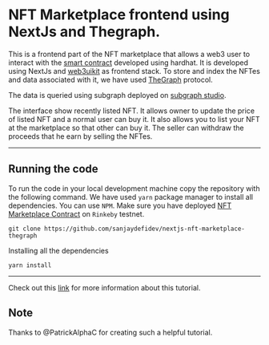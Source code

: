 # NFT Marketplace frontend using NextJs and Thegraph.

This is a frontend part of the NFT marketplace that allows a web3 user to interact with the [smart contract](https://github.com/sanjaydefidev/hardhat-nft-marketplace-smart-contracts) developed using hardhat. It is developed using NextJs and [web3uikit](https://web3uikit.com/) as frontend stack. To store and index the NFTes and data associated with it, we have used [TheGraph](https://thegraph.com/) protocol. 

The data is queried using subgraph deployed on [subgraph studio](https://github.com/sanjaydefidev/nft-marketplace-thegraph).

The interface show recently listed NFT. It allows owner to update the price of listed NFT and a normal user can buy it. It also allows you to list your NFT at the marketplace so that other can buy it. The seller can withdraw the proceeds that he earn by selling the NFTes.

---

## Running the code
To run the code in your local development machine copy the repository with the following command. We have used `yarn` package manager to install all dependencies. You can use `NPM`. Make sure you have deployed [NFT Marketplace Contract](https://github.com/sanjaydefidev/hardhat-nft-marketplace-smart-contracts) on `Rinkeby` testnet.

```shell
git clone https://github.com/sanjaydefidev/nextjs-nft-marketplace-thegraph
```
Installing all the dependencies
```shell
yarn install
```
---

Check out this [link](https://github.com/PatrickAlphaC/nextjs-nft-marketplace-thegraph-fcc) for more information about this tutorial.

## Note
Thanks to @PatrickAlphaC for creating such a helpful tutorial.

